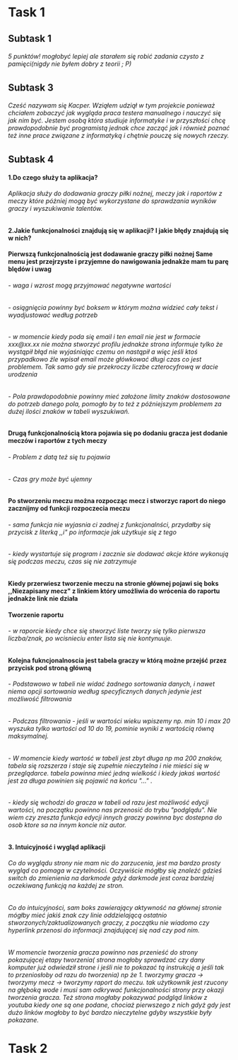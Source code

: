  <h1> Task 1
 <h2> Subtask 1
 <h6> 5 punktów! mogłobyć lepiej ale starałem się robić zadania czysto z pamięci(nigdy nie byłem dobry z teorii ; P)
 <h2> Subtask 3
 <h6> Cześć nazywam się Kacper. Wziąłem udziął w tym projekcie ponieważ chciałem zobaczyć jak wygląda praca testera manualnego i nauczyć się jak nim być. Jestem osobą która studiuje informatyke i w przyszłości chcę prawdopodobnie być programistą jednak chce zacząć jak i również poznać też inne prace związane z informatyką i chętnie pouczę się nowych rzeczy.
 <h2> Subtask 4
  <h4> 1.Do czego służy ta aplikacja?
 <h6> Aplikacja służy do dodawania graczy piłki nożnej, meczy jak i raportów z meczy które póżniej mogą być wykorzystane do sprawdzania wyników graczy i wyszukiwanie talentów.
  <h4> 2.Jakie funkcjonalności znajdują się w aplikacji? I jakie błędy znajdują się w nich?
  <h4> Pierwszą funkcjonalnością jest dodawanie graczy piłki nożnej
   Same menu jest przejrzyste i przyjemne do nawigowania jednakże mam tu parę blędów i uwag
   <h6> - waga i wzrost mogą przyjmować negatywne wartości
   <h6> - osiągnięcia powinny być boksem w którym można widzieć cały tekst i wyadjustować według potrzeb
   <h6> - w momencie kiedy poda się email i ten email nie jest w formacie xxx@xx.xx nie można stworzyć profilu jednakże strona informuje tylko że wystąpił błąd nie                 wyjaśniając czemu on nastąpił a więc jeśli ktoś przypadkowo źle wpisał email może główkować długi czas co jest problemem. Tak samo gdy sie przekroczy liczbe             czterocyfrową w dacie urodzenia
   <h6> - Pola prawdopodobnie powinny mieć założone limity znaków dostosowane do potrzeb danego pola, pomogło by to też z późniejszym problemem za dużej ilości znaków w           tabeli wyszukiwań.
  <h4> Drugą funkcjonalnością ktora pojawia się po dodaniu gracza jest dodanie meczów i raportów z tych meczy
  <h6>  - Problem z datą też się tu pojawia
  <h6>  - Czas gry może być ujemny
  <h4>  Po stworzeniu meczu można rozpocząc mecz i stworzyc raport do niego zacznijmy od funkcji rozpoczecia meczu
  <h6>  - sama funkcja nie wyjasnia ci zadnej z funkcjonalnści, przydałby się przycisk z literką ,,i" po informacje jak użytkuje się z tego
  <h6>  - kiedy wystartuje się program i zacznie sie dodawać akcje które wykonują się podczas meczu, czas się nie zatrzymuje
  <h4>  Kiedy przerwiesz tworzenie meczu na stronie głównej pojawi się boks ,,Niezapisany mecz" z linkiem który umożliwia do wrócenia do raportu jednakże link nie  działa
  <h4>  Tworzenie raportu
  <h6>  - w raporcie kiedy chce się stworzyć liste tworzy się tylko pierwsza liczba/znak, po wcisnieciu enter lista się nie kontynuuje.
  <h4>  Kolejna fukncjonalnoscia jest tabela graczy w którą możne przejść przez przycisk pod stroną główną
  <h6>  - Podstawowo w tabeli nie widać żadnego sortowania danych, i nawet niema opcji sortowania według specyficznych danych jedynie jest możliwość filtrowania
  <h6>  - Podczas filtrowania - jeśli w wartości wieku wpiszemy np. min 10 i max 20 wyszuka tylko wartości od 10 do 19, pominie wyniki z wartością równą maksymalnej.
  <h6>  - W momencie kiedy wartość w tabeli jest zbyt długa np ma 200 znaków, tabela się rozszerza i staje się zupełnie nieczytelna i nie mieści się w przeglądarce.
        tabela powinna mieć jedną wielkość i kiedy jakaś wartość jest za długa powinien się pojawić na końcu "..." .
  <h6>  - kiedy się wchodzi do gracza w tabeli od razu jest możliwość edycji wartości, na początku powinno nas przenosić do trybu "podglądu". Nie wiem czy zreszta               funkcja edycji innych graczy powinna byc dostepna do osob ktore sa na innym koncie niz autor.
 <h4> 3. Intuicyjność i wygląd aplikacji
 <h6> Co do wyglądu strony nie mam nic do zarzucenia, jest ma bardzo prosty wygląd co pomaga w czytelności. Oczywiście mógłby się znaleźć gdzieś switch do zmienienia na darkmode gdyż darkmode jest coraz bardziej oczekiwaną funkcją na każdej ze stron.
 <h6> Co do intuicyjności, sam boks zawierający aktywność na głównej stronie mógłby mieć jakiś znak czy linie oddzielającą ostatnio stworzonych/zaktualizowanych graczy, z początku nie wiadomo czy hyperlink przenosi do informacji znajdującej się nad czy pod nim.
<h6> W momencie tworzenia gracza powinno nas przenieść do strony pokazującej etapy tworzenia( strona mogłoby sprawdzać czy dany komputer już odwiedził strone i jeśli nie to pokazać tą instrukcję a jeśli tak to przeniosłoby od razu do tworzenia) np że 1. tworzymy gracza -> tworzymy mecz -> tworzymy raport do meczu. tak użytkownik jest rzucony na głęboką wode i musi sam odkrywać funkcjonalności strony przy okazji tworzenia gracza. Też strona mogłaby pokazywać podgląd linków z youtuba kiedy one są one podane, chociaż pierwszego z nich gdyż gdy jest dużo linków mogłoby to być bardzo nieczytelne gdyby wszystkie były pokazane.
 <h1> Task 2
